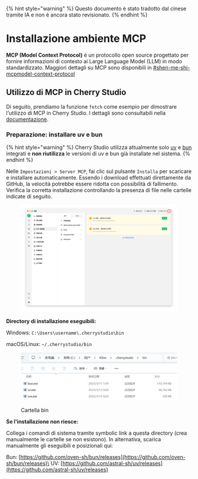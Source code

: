
{% hint style="warning" %}
Questo documento è stato tradotto dal cinese tramite IA e non è ancora stato revisionato.
{% endhint %}

# Installazione ambiente MCP

**MCP (Model Context Protocol)** è un protocollo open source progettato per fornire informazioni di contesto ai Large Language Model (LLM) in modo standardizzato. Maggiori dettagli su MCP sono disponibili in [#shen-me-shi-mcpmodel-context-protocol](../../question-contact/knowledge.md#shen-me-shi-mcpmodel-context-protocol "mention")

## Utilizzo di MCP in Cherry Studio

Di seguito, prendiamo la funzione `fetch` come esempio per dimostrare l'utilizzo di MCP in Cherry Studio. I dettagli sono consultabili nella [documentazione](https://github.com/modelcontextprotocol/servers/tree/main/src/fetch).

### **Preparazione: installare uv e bun**

{% hint style="warning" %}
Cherry Studio utilizza attualmente solo [uv](https://github.com/astral-sh/uv) e [bun](https://github.com/oven-sh/bun) integrati e **non riutilizza** le versioni di uv e bun già installate nel sistema.
{% endhint %}

Nelle `Impostazioni > Server MCP`, fai clic sul pulsante `Installa` per scaricare e installare automaticamente. Essendo i download effettuati direttamente da GitHub, la velocità potrebbe essere ridotta con possibilità di fallimento. Verifica la corretta installazione controllando la presenza di file nelle cartelle indicate di seguito.

<figure><img src="../../.gitbook/assets/image (2) (1).png" alt=""><figcaption></figcaption></figure>

**Directory di installazione eseguibili:**

Windows: `C:\Users\username\.cherrystudio\bin`

macOS/Linux: `~/.cherrystudio/bin`

<figure><img src="../../.gitbook/assets/MCP-cherrystudio_bin_文件夹.png" alt=""><figcaption><p>Cartella bin</p></figcaption></figure>

**Se l'installazione non riesce:**

Collega i comandi di sistema tramite symbolic link a questa directory (crea manualmente le cartelle se non esistono). In alternativa, scarica manualmente gli eseguibili e posizionali qui:

Bun: [https://github.com/oven-sh/bun/releases](https://github.com/oven-sh/bun/releases)\
UV: [https://github.com/astral-sh/uv/releases](https://github.com/astral-sh/uv/releases)